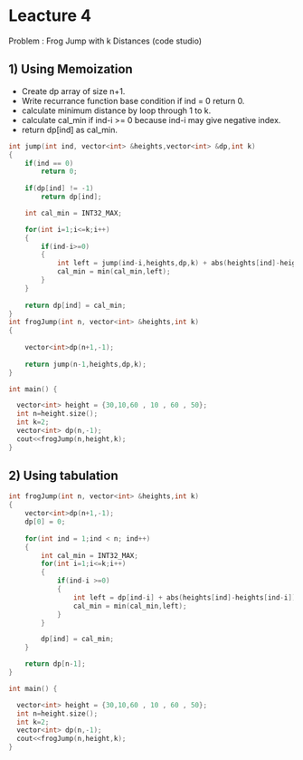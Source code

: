 # Leacture 4

Problem : Frog Jump with k Distances (code studio)

## 1) Using Memoization
- Create dp array of size n+1.
- Write recurrance function base condition if ind = 0 return 0.
- calculate minimum distance by loop through 1 to k.
- calculate cal_min if ind-i >= 0 because ind-i may give negative index.
- return dp[ind] as cal_min.


```C++
int jump(int ind, vector<int> &heights,vector<int> &dp,int k)
{
    if(ind == 0)
        return 0;
    
    if(dp[ind] != -1)
        return dp[ind];

    int cal_min = INT32_MAX;

    for(int i=1;i<=k;i++)
    {
        if(ind-i>=0)
        {
            int left = jump(ind-i,heights,dp,k) + abs(heights[ind]-heights[ind-i]);
            cal_min = min(cal_min,left);
        }
    }
    
    return dp[ind] = cal_min;
}
int frogJump(int n, vector<int> &heights,int k)
{
    
    vector<int>dp(n+1,-1);
    
    return jump(n-1,heights,dp,k);
}

int main() {

  vector<int> height = {30,10,60 , 10 , 60 , 50};
  int n=height.size();
  int k=2;
  vector<int> dp(n,-1);
  cout<<frogJump(n,height,k);
}

```


## 2) Using tabulation

```C++
int frogJump(int n, vector<int> &heights,int k)
{   
    vector<int>dp(n+1,-1);
    dp[0] = 0;
    
    for(int ind = 1;ind < n; ind++)
    {
        int cal_min = INT32_MAX;
        for(int i=1;i<=k;i++)
        {
            if(ind-i >=0)
            {
                int left = dp[ind-i] + abs(heights[ind]-heights[ind-i]);
                cal_min = min(cal_min,left);
            }
        }

        dp[ind] = cal_min;
    }

    return dp[n-1];
}

int main() {

  vector<int> height = {30,10,60 , 10 , 60 , 50};
  int n=height.size();
  int k=2;
  vector<int> dp(n,-1);
  cout<<frogJump(n,height,k);
}
```

